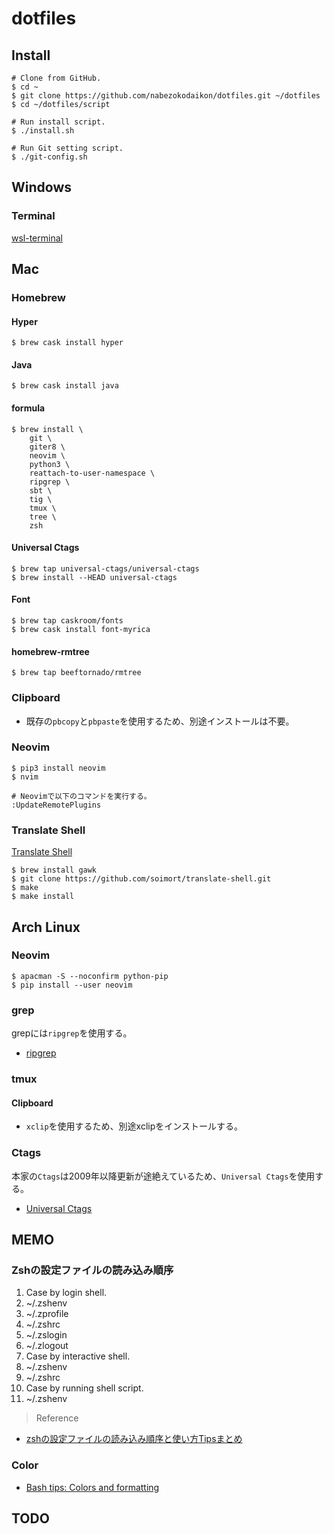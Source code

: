 # dotfiles
## Install
```
# Clone from GitHub.
$ cd ~
$ git clone https://github.com/nabezokodaikon/dotfiles.git ~/dotfiles
$ cd ~/dotfiles/script

# Run install script.
$ ./install.sh

# Run Git setting script.
$ ./git-config.sh
```

## Windows
### Terminal
[wsl-terminal](https://goreliu.github.io/wsl-terminal/)


## Mac
### Homebrew
#### Hyper
```
$ brew cask install hyper
```
#### Java
```
$ brew cask install java
```
#### formula
```
$ brew install \
    git \
    giter8 \
    neovim \
    python3 \
    reattach-to-user-namespace \
    ripgrep \
    sbt \
    tig \
    tmux \
    tree \
    zsh
```
#### Universal Ctags
```
$ brew tap universal-ctags/universal-ctags
$ brew install --HEAD universal-ctags
```
#### Font
```
$ brew tap caskroom/fonts 
$ brew cask install font-myrica
```
#### homebrew-rmtree
```
$ brew tap beeftornado/rmtree
```

### Clipboard
* 既存の`pbcopy`と`pbpaste`を使用するため、別途インストールは不要。


### Neovim
```
$ pip3 install neovim
$ nvim

# Neovimで以下のコマンドを実行する。
:UpdateRemotePlugins
```


### Translate Shell
[Translate Shell](https://github.com/soimort/translate-shell)
```
$ brew install gawk
$ git clone https://github.com/soimort/translate-shell.git
$ make
$ make install
```


## Arch Linux
### Neovim
```
$ apacman -S --noconfirm python-pip 
$ pip install --user neovim
```

### grep
grepには`ripgrep`を使用する。
* [ripgrep](https://github.com/BurntSushi/ripgrep)

### tmux
#### Clipboard
* `xclip`を使用するため、別途xclipをインストールする。

### Ctags
本家の`Ctags`は2009年以降更新が途絶えているため、`Universal Ctags`を使用する。
* [Universal Ctags](https://github.com/universal-ctags/ctags)


## MEMO
### Zshの設定ファイルの読み込み順序
1. Case by login shell.
  1. ~/.zshenv
  1. ~/.zprofile
  1. ~/.zshrc
  1. ~/.zslogin
  1. ~/.zlogout
1. Case by interactive shell.
  1. ~/.zshenv
  1. ~/.zshrc
1. Case by running shell script.
  1. ~/.zshenv

>Reference
* [zshの設定ファイルの読み込み順序と使い方Tipsまとめ](http://qiita.com/muran001/items/7b104d33f5ea3f75353f)

### Color
* [Bash tips: Colors and formatting](http://misc.flogisoft.com/bash/tip_colors_and_formatting)


## TODO

